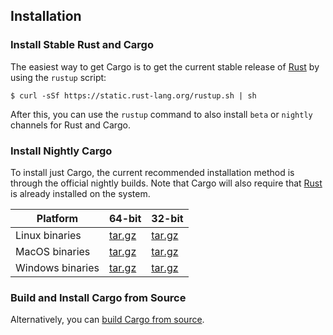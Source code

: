 ## Installation

### Install Stable Rust and Cargo

The easiest way to get Cargo is to get the current stable release of [Rust] by
using the `rustup` script:

```shell
$ curl -sSf https://static.rust-lang.org/rustup.sh | sh
```

After this, you can use the `rustup` command to also install `beta` or `nightly`
channels for Rust and Cargo.

### Install Nightly Cargo

To install just Cargo, the current recommended installation method is through
the official nightly builds. Note that Cargo will also require that [Rust] is
already installed on the system.

| Platform         | 64-bit            | 32-bit            |
|------------------|-------------------|-------------------|
| Linux binaries   | [tar.gz][linux64] | [tar.gz][linux32] |
| MacOS binaries   | [tar.gz][mac64]   | [tar.gz][mac32]   |
| Windows binaries | [tar.gz][win64]   | [tar.gz][win32]   |

### Build and Install Cargo from Source

Alternatively, you can [build Cargo from source][compiling-from-source].

[rust]: https://www.rust-lang.org/
[linux64]: https://static.rust-lang.org/cargo-dist/cargo-nightly-x86_64-unknown-linux-gnu.tar.gz
[linux32]: https://static.rust-lang.org/cargo-dist/cargo-nightly-i686-unknown-linux-gnu.tar.gz
[mac64]: https://static.rust-lang.org/cargo-dist/cargo-nightly-x86_64-apple-darwin.tar.gz
[mac32]: https://static.rust-lang.org/cargo-dist/cargo-nightly-i686-apple-darwin.tar.gz
[win64]: https://static.rust-lang.org/cargo-dist/cargo-nightly-x86_64-pc-windows-gnu.tar.gz
[win32]: https://static.rust-lang.org/cargo-dist/cargo-nightly-i686-pc-windows-gnu.tar.gz
[compiling-from-source]: https://github.com/rust-lang/cargo#compiling-from-source
